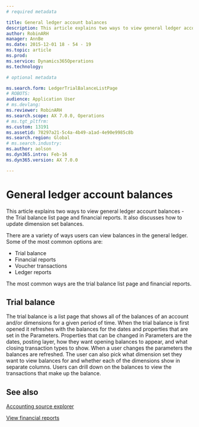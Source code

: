 ```yaml
---
# required metadata

title: General ledger account balances
description: This article explains two ways to view general ledger account balances -  the Trial balance list page and financial reports. It also discusses how to update dimension set balances.
author: RobinARH
manager: AnnBe
ms.date: 2015-12-01 18 - 54 - 19
ms.topic: article
ms.prod: 
ms.service: Dynamics365Operations
ms.technology: 

# optional metadata

ms.search.form: LedgerTrialBalanceListPage
# ROBOTS: 
audience: Application User
# ms.devlang: 
ms.reviewer: RobinARH
ms.search.scope: AX 7.0.0, Operations
# ms.tgt_pltfrm: 
ms.custom: 13191
ms.assetid: 78297a21-5c4a-4b49-a1ad-4e90e9985c8b
ms.search.region: Global
# ms.search.industry: 
ms.author: aolson
ms.dyn365.intro: Feb-16
ms.dyn365.version: AX 7.0.0

---
```


# General ledger account balances

This article explains two ways to view general ledger account balances -  the Trial balance list page and financial reports. It also discusses how to update dimension set balances.

There are a variety of ways users can view balances in the general ledger. Some of the most common options are:

-   Trial balance
-   Financial reports
-   Voucher transactions
-   Ledger reports

The most common ways are the trial balance list page and financial reports.

## Trial balance
The trial balance is a list page that shows all of the balances of an account and/or dimensions for a given period of time. When the trial balance is first opened it refreshes with the balances for the dates and properties that are set in the Parameters. Properties that can be changed in Parameters are the dates, posting layer, how they want opening balances to appear, and what closing transaction types to show. When a user changes the parameters the balances are refreshed. The user can also pick what dimension set they want to view balances for and whether each of the dimensions show in separate columns. Users can drill down on the balances to view the transactions that make up the balance.    

See also
--------

[Accounting source explorer](https://ax.help.dynamics.com/en/?post_type=incsub_wiki&p=245244)

[View financial reports](view-financial-reports.md)

